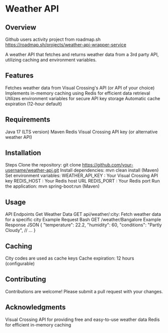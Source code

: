 Weather API
================
Overview
------------
Github users activity project from roadmap.sh https://roadmap.sh/projects/weather-api-wrapper-service

A weather API that fetches and returns weather data from a 3rd party API, utilizing caching and environment variables.

Features
------------
Fetches weather data from Visual Crossing's API (or API of your choice)
Implements in-memory caching using Redis for efficient data retrieval
Utilizes environment variables for secure API key storage
Automatic cache expiration (12-hour default)

Requirements
---------------
Java 17 (LTS version)
Maven
Redis
Visual Crossing API key (or alternative weather API)

Installation
---------------
Steps
Clone the repository: git clone https://github.com/your-username/weather-api.git
Install dependencies: mvn clean install (Maven) 
Set environment variables:
WEATHER_API_KEY : Your Visual Crossing API key
REDIS_HOST : Your Redis host URL
REDIS_PORT : Your Redis port
Run the application: mvn spring-boot:run (Maven)

Usage
---------
API Endpoints
Get Weather Data
GET api/weather/:city: Fetch weather data for a specific city
Example Request
Bash
GET /weather/Bangalore
Example Response
JSON
{
"temperature": 22.2,
"humidity": 60,
"conditions": "Partly Cloudy",
// ...
}

Caching
----------
City codes are used as cache keys
Cache expiration: 12 hours (configurable)

Contributing
---------------
Contributions are welcome! Please submit a pull request with your changes.

Acknowledgments
----------------
Visual Crossing API for providing free and easy-to-use weather data
Redis for efficient in-memory caching
